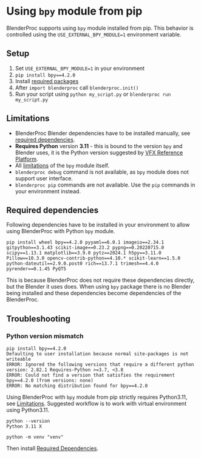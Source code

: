 # Using `bpy` module from pip

BlenderProc supports using `bpy` module installed from pip. This behavior is controlled using the `USE_EXTERNAL_BPY_MODULE=1` environment variable.

## Setup

1. Set `USE_EXTERNAL_BPY_MODULE=1` in your environment
2. `pip install bpy==4.2.0`
3. Install [required packages](#required-dependencies)
4. After `import blenderproc` call `blenderproc.init()`
5. Run your script using `python my_script.py` or `blenderproc run my_script.py`

## Limitations
- BlenderProc Blender dependencies have to be installed manually, see [required dependencies](#required-dependencies).
- **Requires Python** version **3.11** - this is bound to the version `bpy` and Blender uses, it is the Python version suggested by [VFX Reference Platform](https://vfxplatform.com/).
- All [limitations](https://docs.blender.org/api/current/info_advanced_blender_as_bpy.html#limitations) of the `bpy` module itself.
- `blenderproc debug` command is not available, as `bpy` module does not support user interface.
- `blenderproc pip` commands are not available. Use the `pip` commands in your environment instead.

## Required dependencies
Following dependencies have to be installed in your environment to allow using BlenderProc with Python `bpy` module. 

```
pip install wheel bpy==4.2.0 pyyaml==6.0.1 imageio==2.34.1 gitpython==3.1.43 scikit-image==0.23.2 pypng==0.20220715.0 scipy==1.13.1 matplotlib==3.9.0 pytz==2024.1 h5py==3.11.0 Pillow==10.3.0 opencv-contrib-python==4.10.* scikit-learn==1.5.0 python-dateutil==2.9.0.post0 rich==13.7.1 trimesh==4.4.0 pyrender==0.1.45 PyQT5
```

This is because BlenderProc does not require these dependencies directly, but the Blender it uses does. When using `bpy` package there is no Blender being installed and these dependencies become dependencies of the BlenderProc.

## Troubleshooting

### Python version mismatch

```
pip install bpy==4.2.0
Defaulting to user installation because normal site-packages is not writeable
ERROR: Ignored the following versions that require a different python version: 2.82.1 Requires-Python >=3.7, <3.8
ERROR: Could not find a version that satisfies the requirement bpy==4.2.0 (from versions: none)
ERROR: No matching distribution found for bpy==4.2.0
```

Using BlenderProc with `bpy` module from pip strictly requires Python3.11, see [Limitations](#limitations). Suggested workflow is to work with virtual environment using Python3.11. 

```
python --version
Python 3.11 X

python -m venv "venv"
```

Then install [Required Dependencies](#required-dependencies).